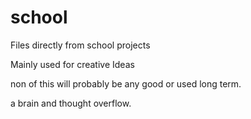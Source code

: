 # school
Files directly from school projects

Mainly used for creative Ideas

non of this will probably be any good or used long term.

a brain and thought overflow.
